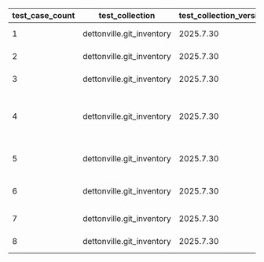 | test_case_count | test_collection | test_collection_version | test_component | test_job_link | test_component_git_branch | test_component_git_commit_hash | test_case_id | test_date | test_description | test_failed | test_details_link |
| --- | --- | --- | --- | --- | --- | --- | --- | --- | --- | --- | --- |
| 1 | dettonville.git_inventory | 2025.7.30 | update_inventory | ljohnson:/Users/ljohnson/repos/ansible/ansible_collections/dettonville/git_inventory/tests/integration/targets | main | faa9dff | group02 | 2025-08-11T15:44:08Z | Update groups | False | [test details](./update_inventory/test.results/test_group02/test-results.detailed.yml) |
| 2 | dettonville.git_inventory | 2025.7.30 | update_inventory | [test job link](https://jenkins.admin.dettonville.int/job/INFRA/job/repo-test-automation/job/ansible-git-inventory/job/run-module-tests/job/main/36/) | main | 0978117 | group03 | 2025-08-11T15:25:04Z | Overwrite groups | True | [test details](./update_inventory/test.results/test_group03/test-results.detailed.yml) |
| 3 | dettonville.git_inventory | 2025.7.30 | update_inventory | [test job link](https://jenkins.admin.dettonville.int/job/INFRA/job/repo-test-automation/job/ansible-git-inventory/job/run-module-tests/job/main/36/) | main | 0978117 | group04 | 2025-08-11T15:25:04Z | Remove groups | False | [test details](./update_inventory/test.results/test_group04/test-results.detailed.yml) |
| 4 | dettonville.git_inventory | 2025.7.30 | update_inventory | [test job link](https://jenkins.admin.dettonville.int/job/INFRA/job/repo-test-automation/job/ansible-git-inventory/job/run-module-tests/job/main/36/) | main | 0978117 | group05 | 2025-08-11T15:25:04Z | No change - update group with exact same info as current config | True | [test details](./update_inventory/test.results/test_group05/test-results.detailed.yml) |
| 5 | dettonville.git_inventory | 2025.7.30 | update_inventory | [test job link](https://jenkins.admin.dettonville.int/job/INFRA/job/repo-test-automation/job/ansible-git-inventory/job/run-module-tests/job/main/36/) | main | 0978117 | group06 | 2025-08-11T15:25:04Z | Remove group that does not exist | True | [test details](./update_inventory/test.results/test_group06/test-results.detailed.yml) |
| 6 | dettonville.git_inventory | 2025.7.30 | update_inventory | [test job link](https://jenkins.admin.dettonville.int/job/INFRA/job/repo-test-automation/job/ansible-git-inventory/job/run-module-tests/job/main/36/) | main | 0978117 | group07 | 2025-08-11T15:25:04Z | Update group with children groups | True | [test details](./update_inventory/test.results/test_group07/test-results.detailed.yml) |
| 7 | dettonville.git_inventory | 2025.7.30 | update_inventory | [test job link](https://jenkins.admin.dettonville.int/job/INFRA/job/repo-test-automation/job/ansible-git-inventory/job/run-module-tests/job/main/36/) | main | 0978117 | group08 | 2025-08-11T15:25:04Z | Add groups with children groups | True | [test details](./update_inventory/test.results/test_group08/test-results.detailed.yml) |
| 8 | dettonville.git_inventory | 2025.7.30 | update_inventory | ljohnson:/Users/ljohnson/repos/ansible/ansible_collections/dettonville/git_inventory/tests/integration/targets | main | 123ccaa | group01 | 2025-08-11T16:33:10Z | Add groups | False | [test details](./update_inventory/test.results/test_group01/test-results.detailed.yml) |
